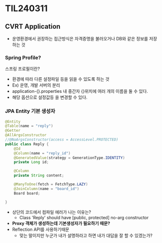 # TIL240311

## CVRT Application

* 운영환경에서 권장하는 접근방식은 자격증명을 불러오거나 DB와 같은 정보를 저장하는 것





### Spring Profile?

스프링 프로필이란? 

* 환경에 따라 다른 설정파일 등을 읽을 수 있도록 하는 것
* Ex) 운영, 개발 서버의 분리 
* application-{}.properties 내 중간자 {}위치에 여러 개의 이름을 둘 수 있다. 
* 해당 옵션으로 설정값등 을 변경할 수 있다.







### JPA Entity 기본 생성자

```java
@Entity
@Table(name = "reply")
@Getter
@AllArgsConstructor
//@NoArgsConstructor(access = AccessLevel.PROTECTED)
public class Reply {
    @Id
    @Column(name = "reply_id")
    @GeneratedValue(strategy = GenerationType.IDENTITY)
    private Long id;

    @Column
    private String content;

    @ManyToOne(fetch = FetchType.LAZY)
    @JoinColumn(name = "board_id")
    Board board;

}
```

* 상단의 코드에서 컴파일 에러가 나는 이유는? 
  * Class 'Reply' should have [public, protected] no-arg constructor
* <b> Proxy 객체가 생성하는데 기본생성자가 필요하기 때문? </b>
* Reflection API를 사용하기때문
  * 맞는 말이지만 누군가 내가 설명하라고 하면 내가 대답을 잘 할 수 있겠는가? 
